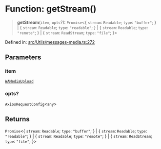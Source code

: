 # Function: getStream()

> **getStream**(`item`, `opts`?): `Promise`\<\{ `stream`: `Readable`; `type`: `"buffer"`; \} \| \{ `stream`: `Readable`; `type`: `"readable"`; \} \| \{ `stream`: `Readable`; `type`: `"remote"`; \} \| \{ `stream`: `ReadStream`; `type`: `"file"`; \}\>

Defined in: [src/Utils/messages-media.ts:272](https://github.com/Fokusdotid/Baileys/blob/8399cb6fd4e55090cdf57b06ffaae3e8a88880fe/src/Utils/messages-media.ts#L272)

## Parameters

### item

[`WAMediaUpload`](../type-aliases/WAMediaUpload.md)

### opts?

`AxiosRequestConfig`\<`any`\>

## Returns

`Promise`\<\{ `stream`: `Readable`; `type`: `"buffer"`; \} \| \{ `stream`: `Readable`; `type`: `"readable"`; \} \| \{ `stream`: `Readable`; `type`: `"remote"`; \} \| \{ `stream`: `ReadStream`; `type`: `"file"`; \}\>

